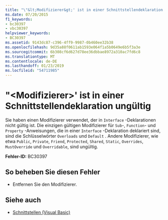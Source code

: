 ```yaml
---
title: "\"&lt;Modifizierer&gt;' ist in einer Schnittstellendeklaration ungültig"
ms.date: 07/20/2015
f1_keywords:
- bc30397
- vbc30397
helpviewer_keywords:
- BC30397
ms.assetid: 9143dc87-c396-4ff9-9987-0b460ee32b38
ms.openlocfilehash: 9d35a88f0611ab1593e064f1a5b0649e6b5f3a3e
ms.sourcegitcommit: 6b308cf6d627d78ee36dbbae8972a310ac7fd6c8
ms.translationtype: MT
ms.contentlocale: de-DE
ms.lasthandoff: 01/23/2019
ms.locfileid: "54711985"
---
```

# <a name="ltmodifiergt-is-not-valid-on-an-interface-declaration"></a>"&lt;Modifizierer&gt;' ist in einer Schnittstellendeklaration ungültig
Sie haben einen Modifizierer verwendet, der in `Interface` -Deklarationen nicht gültig ist. Die einzigen gültigen Modifizierer für `Sub`-, `Function`- und `Property` -Anweisungen, die in einer `Interface` -Deklaration deklariert sind, sind die Schlüsselwörter `Overloads` und `Default` . Andere Modifizierer, wie etwa `Public`, `Private`, `Friend`, `Protected`, `Shared`, `Static`, `Overrides`, `MustOverride` und `Overridable`, sind ungültig.  
  
 **Fehler-ID:** BC30397  
  
## <a name="to-correct-this-error"></a>So beheben Sie diesen Fehler  
  
-   Entfernen Sie den Modifizierer.  
  
## <a name="see-also"></a>Siehe auch
- [Schnittstellen (Visual Basic)](~/docs/visual-basic/programming-guide/language-features/interfaces/index.md)
